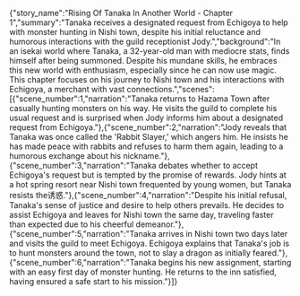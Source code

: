 {"story_name":"Rising Of Tanaka In Another World - Chapter 1","summary":"Tanaka receives a designated request from Echigoya to help with monster hunting in Nishi town, despite his initial reluctance and humorous interactions with the guild receptionist Jody.","background":"In an isekai world where Tanaka, a 32-year-old man with mediocre stats, finds himself after being summoned. Despite his mundane skills, he embraces this new world with enthusiasm, especially since he can now use magic. This chapter focuses on his journey to Nishi town and his interactions with Echigoya, a merchant with vast connections.","scenes":[{"scene_number":1,"narration":"Tanaka returns to Hazama Town after casually hunting monsters on his way. He visits the guild to complete his usual request and is surprised when Jody informs him about a designated request from Echigoya."},{"scene_number":2,"narration":"Jody reveals that Tanaka was once called the 'Rabbit Slayer,' which angers him. He insists he has made peace with rabbits and refuses to harm them again, leading to a humorous exchange about his nickname."},{"scene_number":3,"narration":"Tanaka debates whether to accept Echigoya's request but is tempted by the promise of rewards. Jody hints at a hot spring resort near Nishi town frequented by young women, but Tanaka resists the诱惑."},{"scene_number":4,"narration":"Despite his initial refusal, Tanaka's sense of justice and desire to help others prevails. He decides to assist Echigoya and leaves for Nishi town the same day, traveling faster than expected due to his cheerful demeanor."},{"scene_number":5,"narration":"Tanaka arrives in Nishi town two days later and visits the guild to meet Echigoya. Echigoya explains that Tanaka's job is to hunt monsters around the town, not to slay a dragon as initially feared."},{"scene_number":6,"narration":"Tanaka begins his new assignment, starting with an easy first day of monster hunting. He returns to the inn satisfied, having ensured a safe start to his mission."}]}